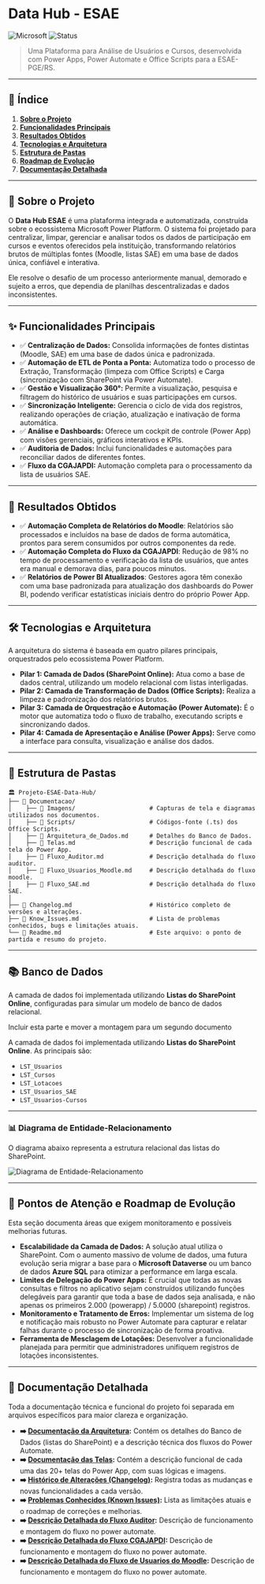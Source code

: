 # Data Hub - ESAE

![Microsoft](https://img.shields.io/badge/Microsoft-Power%20Platform-blue)
![Status](https://img.shields.io/badge/Status-Em%20Desenvolvimento-yellow)

> Uma Plataforma para Análise de Usuários e Cursos, desenvolvida com Power Apps, Power Automate e Office Scripts para a ESAE-PGE/RS.

---

## 📖 Índice

1.  [**Sobre o Projeto**](#-sobre-o-projeto)
2.  [**Funcionalidades Principais**](#-funcionalidades-principais)
3.  [**Resultados Obtidos**](#-resultados-obtidos)
4.  [**Tecnologias e Arquitetura**](#-tecnologias-e-arquitetura)
5.  [**Estrutura de Pastas**](#-estrutura-de-pastas)
6.  [**Roadmap de Evolução**](#-pontos-de-atenção-e-roadmap-de-evolução)
7.  [**Documentação Detalhada**](#-documentação-detalhada)


---

## 🎯 Sobre o Projeto

O **Data Hub ESAE** é uma plataforma integrada e automatizada, construída sobre o ecossistema Microsoft Power Platform. O sistema foi projetado para centralizar, limpar, gerenciar e analisar todos os dados de participação em cursos e eventos oferecidos pela instituição, transformando relatórios brutos de múltiplas fontes (Moodle, listas SAE) em uma base de dados única, confiável e interativa.

Ele resolve o desafio de um processo anteriormente manual, demorado e sujeito a erros, que dependia de planilhas descentralizadas e dados inconsistentes.

---

## ✨ Funcionalidades Principais

* ✅ **Centralização de Dados:** Consolida informações de fontes distintas (Moodle, SAE) em uma base de dados única e padronizada.
* ✅ **Automação de ETL de Ponta a Ponta:** Automatiza todo o processo de Extração, Transformação (limpeza com Office Scripts) e Carga (sincronização com SharePoint via Power Automate).
* ✅ **Gestão e Visualização 360°:** Permite a visualização, pesquisa e filtragem do histórico de usuários e suas participações em cursos.
* ✅ **Sincronização Inteligente:** Gerencia o ciclo de vida dos registros, realizando operações de criação, atualização e inativação de forma automática.
* ✅ **Análise e Dashboards:** Oferece um cockpit de controle (Power App) com visões gerenciais, gráficos interativos e KPIs.
* ✅ **Auditoria de Dados:** Inclui funcionalidades e automações para reconciliar dados de diferentes fontes.
* ✅ **Fluxo da CGAJAPDI:** Automação completa para o processamento da lista de usuários SAE.

---

## 🚀 Resultados Obtidos

* ✅ **Automação Completa de Relatórios do Moodle**: Relatórios são processados e incluídos na base de dados de forma automática, prontos para serem consumidos por outros componentes da rede.
* ✅ **Automação Completa do Fluxo da CGAJAPDI**: Redução de 98% no tempo de processamento e verificação da lista de usuários, que antes era manual e demorava dias, para poucos minutos.
* ✅ **Relatórios de Power BI Atualizados**: Gestores agora têm conexão com uma base padronizada para atualização dos dashboards do Power BI, podendo verificar estatísticas iniciais dentro do próprio Power App.

---

## 🛠️ Tecnologias e Arquitetura

A arquitetura do sistema é baseada em quatro pilares principais, orquestrados pelo ecossistema Power Platform.

* **Pilar 1: Camada de Dados (SharePoint Online):** Atua como a base de dados central, utilizando um modelo relacional com listas interligadas.
* **Pilar 2: Camada de Transformação de Dados (Office Scripts):** Realiza a limpeza e padronização dos relatórios brutos.
* **Pilar 3: Camada de Orquestração e Automação (Power Automate):** É o motor que automatiza todo o fluxo de trabalho, executando scripts e sincronizando dados.
* **Pilar 4: Camada de Apresentação e Análise (Power Apps):** Serve como a interface para consulta, visualização e análise dos dados.

---

## 📁 Estrutura de Pastas

```
🏛️ Projeto-ESAE-Data-Hub/
├── 📁 Documentacao/
│    ├── 📁 Imagens/                     # Capturas de tela e diagramas utilizados nos documentos.
│    ├── 📁 Scripts/                     # Códigos-fonte (.ts) dos Office Scripts.
│    ├── 📜 Arquitetura_de_Dados.md      # Detalhes do Banco de Dados.
│    ├── 📜 Telas.md                     # Descrição funcional de cada tela do Power App.
│    ├── 📜 Fluxo_Auditor.md             # Descrição detalhada do fluxo auditor.
│    ├── 📜 Fluxo_Usuarios_Moodle.md     # Descrição detalhada do fluxo moodle.
│    ├── 📜 Fluxo_SAE.md                 # Descrição detalhada do fluxo SAE.
│
├── 📜 Changelog.md                      # Histórico completo de versões e alterações.
├── 📜 Know_Issues.md                    # Lista de problemas conhecidos, bugs e limitações atuais.
└── 📜 Readme.md                         # Este arquivo: o ponto de partida e resumo do projeto.
```

---

## 📚 Banco de Dados

A camada de dados foi implementada utilizando **Listas do SharePoint Online**, configuradas para simular um modelo de banco de dados relacional.

Incluir esta parte e mover a montagem para um segundo documento

A camada de dados foi implementada utilizando **Listas do SharePoint Online**. As principais são:

* `LST_Usuarios`
* `LST_Cursos`
* `LST_Lotacoes`
* `LST_Usuarios_SAE`
* `LST_Usuarios-Cursos`

---

### 📊 Diagrama de Entidade-Relacionamento

O diagrama abaixo representa a estrutura relacional das listas do SharePoint.

![Diagrama de Entidade-Relacionamento](Documentacao/Imagens/Diagrama_Entidade_Relacionamento.png)

---

## 🎯 Pontos de Atenção e Roadmap de Evolução

Esta seção documenta áreas que exigem monitoramento e possíveis melhorias futuras.

* **Escalabilidade da Camada de Dados:** A solução atual utiliza o SharePoint. Com o aumento massivo de volume de dados, uma futura evolução seria migrar a base para o **Microsoft Dataverse** ou um banco de dados **Azure SQL** para otimizar a performance em larga escala.
* **Limites de Delegação do Power Apps:** É crucial que todas as novas consultas e filtros no aplicativo sejam construídos utilizando funções delegáveis para garantir que toda a base de dados seja analisada, e não apenas os primeiros 2.000 (powerapp) / 5.0000 (sharepoint) registros.
* **Monitoramento e Tratamento de Erros:** Implementar um sistema de log e notificação mais robusto no Power Automate para capturar e relatar falhas durante o processo de sincronização de forma proativa.
* **Ferramenta de Mesclagem de Lotações:** Desenvolver a funcionalidade planejada para permitir que administradores unifiquem registros de lotações inconsistentes.

---

## 📄 Documentação Detalhada

Toda a documentação técnica e funcional do projeto foi separada em arquivos específicos para maior clareza e organização.

* **➡️ [Documentação da Arquitetura](./Documentacao/ARQUITETURA.md):** Contém os detalhes do Banco de Dados (listas do SharePoint) e a descrição técnica dos fluxos do Power Automate.
* **➡️ [Documentação das Telas](./Documentacao/TELAS.md):** Contém a descrição funcional de cada uma das 20+ telas do Power App, com suas lógicas e imagens.
* **➡️ [Histórico de Alterações (Changelog)](./CHANGELOG.md):** Registra todas as mudanças e novas funcionalidades a cada versão.
* **➡️ [Problemas Conhecidos (Known Issues)](./KNOWN_ISSUES.md):** Lista as limitações atuais e o roadmap de correções e melhorias.
* **➡️ [Descrição Detalhada do Fluxo Auditor](./Documentacao/Fluxo_Auditor.md):** Descrição de funcionamento e montagem do fluxo no power automate.
* **➡️ [Descrição Detalhada do Fluxo CGAJAPDI](./Documentacao/Fluxo_SAE.md):** Descrição de funcionamento e montagem do fluxo no power automate.
* **➡️ [Descrição Detalhada do Fluxo de Usuarios do Moodle](./Documentacao/Fluxo_Moodle.md):** Descrição de funcionamento e montagem do fluxo no power automate.

